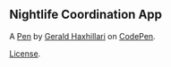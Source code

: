 Nightlife Coordination App
--------------------------


A [Pen](https://codepen.io/geraldhaxhillari/pen/ebVgZm) by [Gerald Haxhillari](https://codepen.io/geraldhaxhillari) on [CodePen](https://codepen.io).

[License](https://codepen.io/geraldhaxhillari/pen/ebVgZm/license).